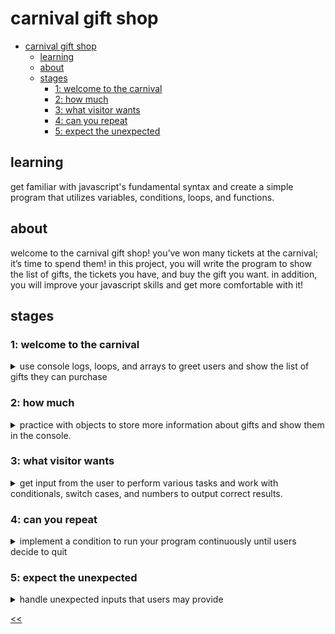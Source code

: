 # carnival gift shop

- [carnival gift shop](#carnival-gift-shop)
  - [learning](#learning)
  - [about](#about)
  - [stages](#stages)
    - [1: welcome to the carnival](#1-welcome-to-the-carnival)
    - [2: how much](#2-how-much)
    - [3: what visitor wants](#3-what-visitor-wants)
    - [4: can you repeat](#4-can-you-repeat)
    - [5: expect the unexpected](#5-expect-the-unexpected)

## learning
get familiar with javascript's fundamental syntax and create a simple program that utilizes variables, conditions, loops, and functions.

## about
welcome to the carnival gift shop! you’ve won many tickets at the carnival; it’s time to spend them! in this project, you will write the program to show the list of gifts, the tickets you have, and buy the gift you want. in addition, you will improve your javascript skills and get more comfortable with it!

## stages
### 1: welcome to the carnival
<details>
<summary>use console logs, loops, and arrays to greet users and show the list of gifts they can purchase</summary>

#### 1.1 description
it’s a beautiful day at the carnival! visitors have played many games and now want to spend their tickets. so, let’s welcome them with this message first: `welcome to the carnival gift shop!`

then, let’s greet our visitors with this message: `hello friend! thank you for visiting the carnival!`

next, we will show the list of gifts that the visitors can buy. it is the list of gifts that we will use throughout the project:

```
teddy bear

big red ball

huge bear

candy

stuffed tiger

stuffed dragon

skateboard

toy car

basketball

scary mask
```

before we show the list, output this message: `here's the list of gifts:`

then, output the list of gifts like in the example.

#### 1.2 objectives
in this stage, your program should:
1. print the welcoming and greeting messages.
2. print the list of gifts.

#### 1.3 examples
**example 1**: _where the program starts with the welcome messages and shows the list of gifts_

```
welcome to the carnival gift shop!
hello friend! thank you for visiting the carnival!
here's the list of gifts:

teddy bear
big red ball
huge bear
candy
stuffed tiger
stuffed dragon
skateboard
toy car
basketball
scary mask
```

</details>

### 2: how much
<details>
<summary>practice with objects to store more information about gifts and show them in the console.</summary>

#### 2.1 description
in the previous stage, you've shown the list of gifts in our gift shop. now, we need to show more information about these gifts: the price and id/order.

keep all the previous messages but change how the list of gifts is shown with additional information.

the details about the gifts are below:

name|price|id/order
:-:|:-:|:-:
teddy bear|10|1
big red ball|5|2
huge bear|50|3
candy|8|4
stuffed tiger|15|5
stuffed dragon|30|6
skateboard|100|7
toy car|25|8
basketball|20|9
scary mask|75|10

output the changes like in the example. using objects can be helpful with the details of a gift.

#### 2.2 objectives
in this stage, your program should:
- print welcoming and greeting messages from the previous stage.
- print the list of gifts with the new information.

#### 2.3 examples
example 1: where the program starts with the welcome messages and shows the list of gifts with the new details

```
welcome to the carnival gift shop!
hello friend! thank you for visiting the carnival!
here's the list of gifts:

1- teddy bear, cost: 10 tickets
2- big red ball, cost: 5 tickets
3- huge bear, cost: 50 tickets
4- candy, cost: 8 tickets
5- stuffed tiger, cost: 15 tickets
6- stuffed dragon, cost: 30 tickets
7- skateboard, cost: 100 tickets
8- toy car, cost: 25 tickets
9- basketball, cost: 20 tickets
10- scary mask, cost: 75 tickets
```

</details>

### 3: what visitor wants
<details>
<summary>get input from the user to perform various tasks and work with conditionals, switch cases, and numbers to output correct results.</summary>

#### 3.1 description
now that you have the list of gifts with details, the visitors will decide what they want.

first, let’s get this input from the visitor:

```
what do you want to do?
1-buy a gift 2-add tickets 3-check tickets 4-show gifts
```

the visitor will enter the respective number to choose an option. also, the visitor will have `100` tickets in the beginning.

in the first option, we will ask for another input: `enter the number of the gift you want to get:`

the visitor will enter the id/order number of the gift, and we will output the name of the gift: `here you go, one %gift_name%!`

then, we will subtract the ticket amount of the chosen gift from the visitor’s total tickets and show the total tickets: `total tickets: 90`

in the second option, the visitor will enter the number of tickets to add with this input: `enter the ticket amount:`

after that, we will show the total number of tickets again!

in the third option, let's show the total tickets that the visitor has: `total tickets: 90`

and in the last option, show the list of gifts again like in the example!

after any of these cases, output this message before ending the program: `have a nice day!`

#### 3.2 objectives
in this stage, your program should:

1. print the welcoming and greeting messages from the previous stage;
2. print the list of gifts;
3. handle the initial input where the user chooses what to do;
4. handle the option to buy a gift;
5. handle the option to add more tickets;
6. handle the option to see the total tickets;
7. handle the option to see the list of gifts;
8. terminate the program with a new message.

#### 3.3 examples
the greater-than symbol followed by a space (`> `) represents the user input. note that it's not part of the input.

**example 1**: _where the program handles the initial input with the first option_
```
welcome to the carnival gift shop!
hello friend! thank you for visiting the carnival!
here's the list of gifts:

1- teddy bear, cost: 10 tickets
2- big red ball, cost: 5 tickets
3- huge bear, cost: 50 tickets
4- candy, cost: 8 tickets
5- stuffed tiger, cost: 15 tickets
6- stuffed dragon, cost: 30 tickets
7- skateboard, cost: 100 tickets
8- toy car, cost: 25 tickets
9- basketball, cost: 20 tickets
10- scary mask, cost: 75 tickets

what do you want to do?
1-buy a gift 2-add tickets 3-check tickets 4-show gifts
> 1
enter the number of the gift you want to get: > 1
here you go, one teddy bear!
total tickets: 90
have a nice day!
```

**example 2**: _where the program handles the initial input with the second option_
```
welcome to the carnival gift shop!
hello friend! thank you for visiting the carnival!
here's the list of gifts:

1- teddy bear, cost: 10 tickets
2- big red ball, cost: 5 tickets
3- huge bear, cost: 50 tickets
4- candy, cost: 8 tickets
5- stuffed tiger, cost: 15 tickets
6- stuffed dragon, cost: 30 tickets
7- skateboard, cost: 100 tickets
8- toy car, cost: 25 tickets
9- basketball, cost: 20 tickets
10- scary mask, cost: 75 tickets

what do you want to do?
1-buy a gift 2-add tickets 3-check tickets 4-show gifts
> 2
enter the ticket amount: > 100
total tickets: 200
have a nice day!
```

**example 3**: _where the program handles the initial input with the third option_
```
welcome to the carnival gift shop!
hello friend! thank you for visiting the carnival!
here's the list of gifts:

1- teddy bear, cost: 10 tickets
2- big red ball, cost: 5 tickets
3- huge bear, cost: 50 tickets
4- candy, cost: 8 tickets
5- stuffed tiger, cost: 15 tickets
6- stuffed dragon, cost: 30 tickets
7- skateboard, cost: 100 tickets
8- toy car, cost: 25 tickets
9- basketball, cost: 20 tickets
10- scary mask, cost: 75 tickets

what do you want to do?
1-buy a gift 2-add tickets 3-check tickets 4-show gifts
> 3
total tickets: 100
have a nice day!
```

**example 4**: _where the program handles the initial input with the fourth option_
```
welcome to the carnival gift shop!
hello friend! thank you for visiting the carnival!
here's the list of gifts:

1- teddy bear, cost: 10 tickets
2- big red ball, cost: 5 tickets
3- huge bear, cost: 50 tickets
4- candy, cost: 8 tickets
5- stuffed tiger, cost: 15 tickets
6- stuffed dragon, cost: 30 tickets
7- skateboard, cost: 100 tickets
8- toy car, cost: 25 tickets
9- basketball, cost: 20 tickets
10- scary mask, cost: 75 tickets

what do you want to do?
1-buy a gift 2-add tickets 3-check tickets 4-show gifts
> 4
here's the list of gifts:

1- teddy bear, cost: 10 tickets
2- big red ball, cost: 5 tickets
3- huge bear, cost: 50 tickets
4- candy, cost: 8 tickets
5- stuffed tiger, cost: 15 tickets
6- stuffed dragon, cost: 30 tickets
7- skateboard, cost: 100 tickets
8- toy car, cost: 25 tickets
9- basketball, cost: 20 tickets
10- scary mask, cost: 75 tickets
have a nice day!
```

</details>

### 4: can you repeat
<details>
<summary>implement a condition to run your program continuously until users decide to quit</summary>

#### 4.1 description
in the previous stage, you've implemented the operations the visitor can do with our program. now, let's loop our program until visitors decide to quit. add a new prompt to exit the program to the initial input:

```
what do you want to do?
1-buy a gift 2-add tickets 3-check tickets 4-show gifts 5-exit the shop
```

if the visitor enters the exit command, the program will end and show the previous ending message. otherwise, the program will go back to our initial input and ask the visitors what to do again.

additionally, in the case of buying gifts, if everything goes well, remove the gift that the visitor bought from the list of gifts.

don't worry about the user not having enough tickets to buy a gift. you'll handle cases like this in the next stage.

the starting tickets will be `zero` this time. 

#### 4.2 objectives
in this stage, your program should:

1. print the welcoming and greeting messages from the previous stage;
2. print the list of gifts;
3. handle initial input which the user chooses what to do;
4. handle the option to buy a gift and remove the gift from the list;
5. handle the option to add more tickets;
6. handle the option to see the total tickets;
7. handle the option to see the list of gifts;
8. handle a new option to quit the program;
9. run continuously;
10. terminate the program with the message.

#### 4.3 examples
the greater-than symbol followed by a space (`> `) represents the user input. note that it's not part of the input.

**example 1**: _where the program starts and runs continuously until the exit prompt_

```
welcome to the carnival gift shop!
hello friend! thank you for visiting the carnival!
here's the list of gifts:

1- teddy bear, cost: 10 tickets
2- big red ball, cost: 5 tickets
3- huge bear, cost: 50 tickets
4- candy, cost: 8 tickets
5- stuffed tiger, cost: 15 tickets
6- stuffed dragon, cost: 30 tickets
7- skateboard, cost: 100 tickets
8- toy car, cost: 25 tickets
9- basketball, cost: 20 tickets
10- scary mask, cost: 75 tickets

what do you want to do?
1-buy a gift 2-add tickets 3-check tickets 4-show gifts 5-exit the shop
> 2
enter the ticket amount: > 100
total tickets: 100

what do you want to do?
1-buy a gift 2-add tickets 3-check tickets 4-show gifts 5-exit the shop
> 1
enter the number of the gift you want to get: > 10
here you go, one scary mask!
total tickets: 25

what do you want to do?
1-buy a gift 2-add tickets 3-check tickets 4-show gifts 5-exit the shop
> 4
here's the list of gifts:

1- teddy bear, cost: 10 tickets
2- big red ball, cost: 5 tickets
3- huge bear, cost: 50 tickets
4- candy, cost: 8 tickets
5- stuffed tiger, cost: 15 tickets
6- stuffed dragon, cost: 30 tickets
7- skateboard, cost: 100 tickets
8- toy car, cost: 25 tickets
9- basketball, cost: 20 tickets

what do you want to do?
1-buy a gift 2-add tickets 3-check tickets 4-show gifts 5-exit the shop
> 3
total tickets: 25

what do you want to do?
1-buy a gift 2-add tickets 3-check tickets 4-show gifts 5-exit the shop
> 5
have a nice day!

process finished with exit code 0
```

</details>

### 5: expect the unexpected
<details>
<summary>handle unexpected inputs that users may provide</summary>

#### 5.1 description
we made our program run continuously, but there is a problem, as you cannot handle any unexpected inputs! the visitor could enter a different number than you provide, or they could enter a character instead of a number. now, we will handle these cases.

for the initial input, where you ask the visitors what to do, if the visitor enters anything unexpected, output `please enter a valid number!`

for the **first** option, where the visitor chooses to buy a gift, handle these cases;

- if there're no gifts left to buy, output: `wow! there are no gifts to buy.`
- if there are non-numeric characters in the input: `please enter a valid number!`
- if there are no gifts with that number. output this message: `there is no gift with that number!`
- if the visitor doesn’t have enough tickets to buy a gift: `you don't have enough tickets to buy this gift.`

for the **second** option, where the visitor enters the number of tickets they want to add, handle these cases:

- if they enter a non-numeric value.
- the number they enter should be between `0` and `1000` (both inclusive).

output this message if **any** of these cases happen: `please enter a valid number between 0 and 1000.`
for the **last** option, where you show the list of gifts, if there are no gifts left to offer, output this message again: `wow! there are no gifts to buy.`
following the previous stage, the program will run until the exit prompt is entered.
you can use the [isnan](https://developer.mozilla.org/en-US/docs/Web/JavaScript/Reference/Global_Objects/Number/isNaN) built-in method to check if an input is a number.

#### 5.2 objectives
in this stage, your program should:

1. print the welcoming and greeting messages from the previous stage;
2. print the list of gifts;
3. handle the initial input where the user chooses what to do and handle any unexpected inputs;
4. handle the option to buy a gift and handle all of the cases mentioned above;
5. handle the option to add more tickets to the total tickets and handle all of the cases mentioned above;
6. handle the option to see the total tickets;
7. handle the option to see the list of gifts and handle all of the cases mentioned above;
8. handle the option to quit the program;
9. run continuously;
10. terminate the program the message.

#### 5.3 examples
the greater-than symbol followed by a space (`> `) represents the user input. note that it's not part of the input.

**example 1:** _where the program handles an unexpected input at the initial stage_
```
welcome to the carnival gift shop!
hello friend! thank you for visiting the carnival!
here's the list of gifts:

1- teddy bear, cost: 10 tickets
2- big red ball, cost: 5 tickets
3- huge bear, cost: 50 tickets
4- candy, cost: 8 tickets
5- stuffed tiger, cost: 15 tickets
6- stuffed dragon, cost: 30 tickets
7- skateboard, cost: 100 tickets
8- toy car, cost: 25 tickets
9- basketball, cost: 20 tickets
10- scary mask, cost: 75 tickets

what do you want to do?
1-buy a gift 2-add tickets 3-check tickets 4-show gifts 5-exit the shop
> 6
please enter a valid number!

what do you want to do?
1-buy a gift 2-add tickets 3-check tickets 4-show gifts 5-exit the shop
> 5
have a nice day!

process finished with exit code 0
```

**example 2:** _where the program takes a random input at the first option_
```
welcome to the carnival gift shop!
hello friend! thank you for visiting the carnival!
here's the list of gifts:

1- teddy bear, cost: 10 tickets
2- big red ball, cost: 5 tickets
3- huge bear, cost: 50 tickets
4- candy, cost: 8 tickets
5- stuffed tiger, cost: 15 tickets
6- stuffed dragon, cost: 30 tickets
7- skateboard, cost: 100 tickets
8- toy car, cost: 25 tickets
9- basketball, cost: 20 tickets
10- scary mask, cost: 75 tickets

what do you want to do?
1-buy a gift 2-add tickets 3-check tickets 4-show gifts 5-exit the shop
> 2
enter the ticket amount: > 100
total tickets: 100

what do you want to do?
1-buy a gift 2-add tickets 3-check tickets 4-show gifts 5-exit the shop
> 1
enter the number of the gift you want to get: > a
please enter a valid number!

what do you want to do?
1-buy a gift 2-add tickets 3-check tickets 4-show gifts 5-exit the shop
> 5
have a nice day!

process finished with exit code 0
```

**example 3:** _where the program addresses if the user enters the wrong id at the first option_
```
welcome to the carnival gift shop!
hello friend! thank you for visiting the carnival!
here's the list of gifts:

1- teddy bear, cost: 10 tickets
2- big red ball, cost: 5 tickets
3- huge bear, cost: 50 tickets
4- candy, cost: 8 tickets
5- stuffed tiger, cost: 15 tickets
6- stuffed dragon, cost: 30 tickets
7- skateboard, cost: 100 tickets
8- toy car, cost: 25 tickets
9- basketball, cost: 20 tickets
10- scary mask, cost: 75 tickets

what do you want to do?
1-buy a gift 2-add tickets 3-check tickets 4-show gifts 5-exit the shop
> 2
enter the ticket amount: > 100
total tickets: 100

what do you want to do?
1-buy a gift 2-add tickets 3-check tickets 4-show gifts 5-exit the shop
> 1
enter the number of the gift you want to get: > 0
there is no gift with that number!

what do you want to do?
1-buy a gift 2-add tickets 3-check tickets 4-show gifts 5-exit the shop
> 5
have a nice day!

process finished with exit code 0
```

**example 4:** _where the program addresses if the user has insufficient tickets at the first option_
```
welcome to the carnival gift shop!
hello friend! thank you for visiting the carnival!
here's the list of gifts:

1- teddy bear, cost: 10 tickets
2- big red ball, cost: 5 tickets
3- huge bear, cost: 50 tickets
4- candy, cost: 8 tickets
5- stuffed tiger, cost: 15 tickets
6- stuffed dragon, cost: 30 tickets
7- skateboard, cost: 100 tickets
8- toy car, cost: 25 tickets
9- basketball, cost: 20 tickets
10- scary mask, cost: 75 tickets

what do you want to do?
1-buy a gift 2-add tickets 3-check tickets 4-show gifts 5-exit the shop
> 1
enter the number of the gift you want to get: > 1
you don't have enough tickets to buy this gift.
total tickets: 0

what do you want to do?
1-buy a gift 2-add tickets 3-check tickets 4-show gifts 5-exit the shop
> 5
have a nice day!

process finished with exit code 0
```

**example 5:** _where the program addresses if there are no gifts left at the first option_
```
...
what do you want to do?
1-buy a gift 2-add tickets 3-check tickets 4-show gifts 5-exit the shop
> 1
wow! there are no gifts to buy.

what do you want to do?
1-buy a gift 2-add tickets 3-check tickets 4-show gifts 5-exit the shop
>
```

**example 6:** _where the program takes an unexpected input at the second option_
```
welcome to the carnival gift shop!
hello friend! thank you for visiting the carnival!
here's the list of gifts:

1- teddy bear, cost: 10 tickets
2- big red ball, cost: 5 tickets
3- huge bear, cost: 50 tickets
4- candy, cost: 8 tickets
5- stuffed tiger, cost: 15 tickets
6- stuffed dragon, cost: 30 tickets
7- skateboard, cost: 100 tickets
8- toy car, cost: 25 tickets
9- basketball, cost: 20 tickets
10- scary mask, cost: 75 tickets

what do you want to do?
1-buy a gift 2-add tickets 3-check tickets 4-show gifts 5-exit the shop
> 2
enter the ticket amount: > a
please enter a valid number between 0 and 1000.

what do you want to do?
1-buy a gift 2-add tickets 3-check tickets 4-show gifts 5-exit the shop
> 5
have a nice day!

process finished with exit code 0
```

**example 7:** _where the program takes unexpected information at the second option_
```
welcome to the carnival gift shop!
hello friend! thank you for visiting the carnival!
here's the list of gifts:

1- teddy bear, cost: 10 tickets
2- big red ball, cost: 5 tickets
3- huge bear, cost: 50 tickets
4- candy, cost: 8 tickets
5- stuffed tiger, cost: 15 tickets
6- stuffed dragon, cost: 30 tickets
7- skateboard, cost: 100 tickets
8- toy car, cost: 25 tickets
9- basketball, cost: 20 tickets
10- scary mask, cost: 75 tickets

what do you want to do?
1-buy a gift 2-add tickets 3-check tickets 4-show gifts 5-exit the shop
> 2
enter the ticket amount: > 1001
please enter a valid number between 0 and 1000.

what do you want to do?
1-buy a gift 2-add tickets 3-check tickets 4-show gifts 5-exit the shop
> 5
have a nice day!

process finished with exit code 0
```

**example 8:** _where the program addresses if there are no gifts left at the fourth option_
```
...
what do you want to do?
1-buy a gift 2-add tickets 3-check tickets 4-show gifts 5-exit the shop
> 4
here's the list of gifts:

wow! there are no gifts to buy.

what do you want to do?
1-buy a gift 2-add tickets 3-check tickets 4-show gifts 5-exit the shop
> 5
have a nice day!

process finished with exit code 0
```

</details>

[<<](https://github.com/eucarizan/front-end/blob/main/README.md)
<!--
:%s/\(Sample \(Input\|Output\) \d:\)\n\(.*\)/```\r\r**\1**\r```\3/gc
the greater-than symbol followed by a space (`> `) represents the user input. note that it's not part of the input.

### 0: 
<details>
<summary></summary>

#### 0.1 description

#### 0.2 objectives

#### 0.3 examples

</details>
-->


